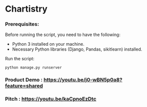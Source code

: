 # Chartistry



### Prerequisites:
Before running the script, you need to have the following:
- Python 3 installed on your machine.
- Necessary Python libraries (Django, Pandas, sikitlearn) installed.

Run the script:
```
python manage.py runserver
```

### Product Demo : https://youtu.be/j0-wBN5p0a8?feature=shared
### Pitch : https://youtu.be/kaCpnoEzDtc

